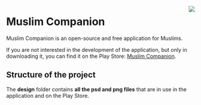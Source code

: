<img align="right" src="https://raw.githubusercontent.com/gahfy/muslim-companion/master/app/src/main/res/drawable-xxhdpi/ic_launcher.png" /><h1>Muslim Companion</h1>

Muslim Companion is an open-source and free application for Muslims.

If you are not interested in the development of the application, but only in downloading it, you can find it on the Play Store: <a href="https://play.google.com/store/apps/details?id=net.gahfy.muslimcompanion">Muslim Companion</a>.

<h2>Structure of the project</h2>

The <strong>design</strong> folder contains <strong>all the psd and png files</strong> that are in use in the application and on the Play Store.